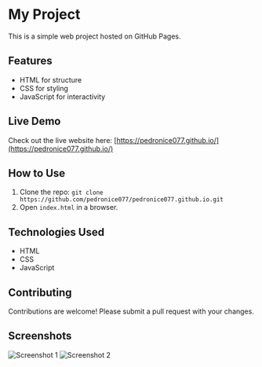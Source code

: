 
# My Project

This is a simple web project hosted on GitHub Pages.

## Features

* HTML for structure
* CSS for styling
* JavaScript for interactivity

## Live Demo

Check out the live website here: [https://pedronice077.github.io/](https://pedronice077.github.io/)

## How to Use

1. Clone the repo: `git clone https://github.com/pedronice077/pedronice077.github.io.git`
2. Open `index.html` in a browser.

## Technologies Used

* HTML
* CSS
* JavaScript

## Contributing

Contributions are welcome! Please submit a pull request with your changes.

## Screenshots

![Screenshot 1](path/to/screenshot1.png)
![Screenshot 2](path/to/screenshot2.png)
